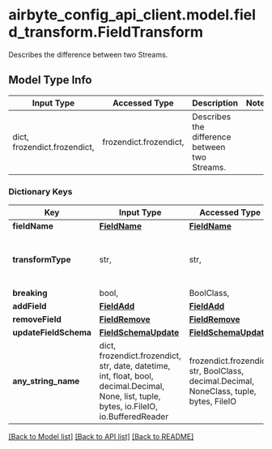 # airbyte_config_api_client.model.field_transform.FieldTransform

Describes the difference between two Streams.

## Model Type Info
Input Type | Accessed Type | Description | Notes
------------ | ------------- | ------------- | -------------
dict, frozendict.frozendict,  | frozendict.frozendict,  | Describes the difference between two Streams. | 

### Dictionary Keys
Key | Input Type | Accessed Type | Description | Notes
------------ | ------------- | ------------- | ------------- | -------------
**fieldName** | [**FieldName**](FieldName.md) | [**FieldName**](FieldName.md) |  | 
**transformType** | str,  | str,  |  | must be one of ["add_field", "remove_field", "update_field_schema", ] 
**breaking** | bool,  | BoolClass,  |  | 
**addField** | [**FieldAdd**](FieldAdd.md) | [**FieldAdd**](FieldAdd.md) |  | [optional] 
**removeField** | [**FieldRemove**](FieldRemove.md) | [**FieldRemove**](FieldRemove.md) |  | [optional] 
**updateFieldSchema** | [**FieldSchemaUpdate**](FieldSchemaUpdate.md) | [**FieldSchemaUpdate**](FieldSchemaUpdate.md) |  | [optional] 
**any_string_name** | dict, frozendict.frozendict, str, date, datetime, int, float, bool, decimal.Decimal, None, list, tuple, bytes, io.FileIO, io.BufferedReader | frozendict.frozendict, str, BoolClass, decimal.Decimal, NoneClass, tuple, bytes, FileIO | any string name can be used but the value must be the correct type | [optional]

[[Back to Model list]](../../README.md#documentation-for-models) [[Back to API list]](../../README.md#documentation-for-api-endpoints) [[Back to README]](../../README.md)

